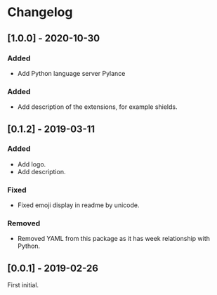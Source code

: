 <!-- Check [Keep a Changelog](http://keepachangelog.com/) for recommendations on how to structure this file. -->

# Changelog


## [1.0.0] - 2020-10-30

### Added

- Add Python language server Pylance

### Added

- Add description of the extensions, for example shields.

## [0.1.2] - 2019-03-11

### Added

- Add logo.
- Add description.

### Fixed

- Fixed emoji display in readme by unicode.


### Removed

- Removed YAML from this package as it has week relationship with Python.

## [0.0.1] - 2019-02-26

First initial.